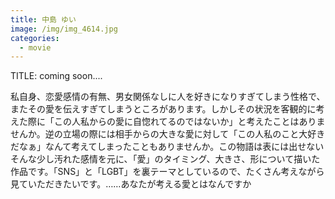 ```yaml
---
title: 中島 ゆい
image: /img/img_4614.jpg
categories:
  - movie
---
```

TITLE: coming soon....

私自身、恋愛感情の有無、男女関係なしに人を好きになりすぎてしまう性格で、またその愛を伝えすぎてしまうところがあります。しかしその状況を客観的に考えた際に「この人私からの愛に自惚れてるのではないか」と考えたことはありませんか。逆の立場の際には相手からの大きな愛に対して「この人私のこと大好きだなぁ」なんて考えてしまったこともありませんか。この物語は表には出せないそんな少し汚れた感情を元に、「愛」のタイミング、大きさ、形について描いた作品です。「SNS」と「LGBT」を裏テーマとしているので、たくさん考えながら見ていただきたいです。……あなたが考える愛とはなんですか
